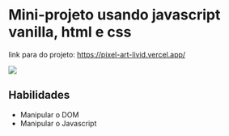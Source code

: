# Mini-projeto usando javascript vanilla, html e css

link para do projeto: https://pixel-art-livid.vercel.app/

<img src="./img/pixel-art preview.gif"/>

## Habilidades
- Manipular o DOM
- Manipular o Javascript